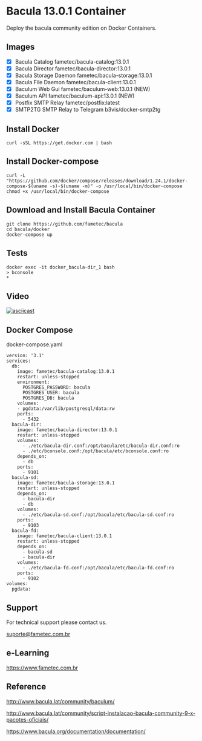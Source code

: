 # Bacula 13.0.1 Container

Deploy the bacula community edition on Docker Containers. 

## Images

- [x] Bacula Catalog                    fametec/bacula-catalog:13.0.1
- [x] Bacula Director                   fametec/bacula-director:13.0.1
- [x] Bacula Storage Daemon             fametec/bacula-storage:13.0.1
- [x] Bacula File Daemon                fametec/bacula-client:13.0.1
- [x] Baculum Web Gui                   fametec/baculum-web:13.0.1 (NEW)
- [x] Baculum API                       fametec/baculum-api:13.0.1 (NEW)
- [x] Postfix SMTP Relay                fametec/postfix:latest
- [x] SMTP2TG SMTP Relay to Telegram    b3vis/docker-smtp2tg

## Install Docker 

    curl -sSL https://get.docker.com | bash
    
## Install Docker-compose

    curl -L "https://github.com/docker/compose/releases/download/1.24.1/docker-compose-$(uname -s)-$(uname -m)" -o /usr/local/bin/docker-compose
    chmod +x /usr/local/bin/docker-compose

## Download and Install Bacula Container

    git clone https://github.com/fametec/bacula
    cd bacula/docker
    docker-compose up

## Tests

    docker exec -it docker_bacula-dir_1 bash
    > bconsole
    * 
    
    
## Video

[![asciicast](https://asciinema.org/a/279317.svg)](https://asciinema.org/a/279317)


## Docker Compose

docker-compose.yaml


    version: '3.1'
    services:
      db:
        image: fametec/bacula-catalog:13.0.1
        restart: unless-stopped
        environment:
          POSTGRES_PASSWORD: bacula
          POSTGRES_USER: bacula
          POSTGRES_DB: bacula
        volumes:
        - pgdata:/var/lib/postgresql/data:rw
        ports:
          - 5432
      bacula-dir:
        image: fametec/bacula-director:13.0.1
        restart: unless-stopped
        volumes:
          - ./etc/bacula-dir.conf:/opt/bacula/etc/bacula-dir.conf:ro
          - ./etc/bconsole.conf:/opt/bacula/etc/bconsole.conf:ro
        depends_on:
          - db
        ports:
          - 9101
      bacula-sd:
        image: fametec/bacula-storage:13.0.1
        restart: unless-stopped
        depends_on:
          - bacula-dir
          - db
        volumes:
          - ./etc/bacula-sd.conf:/opt/bacula/etc/bacula-sd.conf:ro
        ports:
          - 9103
      bacula-fd:
        image: fametec/bacula-client:13.0.1
        restart: unless-stopped
        depends_on:
          - bacula-sd
          - bacula-dir
        volumes:
          - ./etc/bacula-fd.conf:/opt/bacula/etc/bacula-fd.conf:ro
        ports:
          - 9102
    volumes:
      pgdata:

## Support

For technical support please contact us. 

suporte@fametec.com.br

## e-Learning 

https://www.fametec.com.br


## Reference

http://www.bacula.lat/community/baculum/ 

http://www.bacula.lat/community/script-instalacao-bacula-community-9-x-pacotes-oficiais/

https://www.bacula.org/documentation/documentation/
